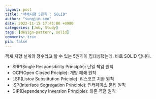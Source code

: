 ```yaml
---
layout: post
title: "객체지향 5원칙 : SOLID"
author: "sungjin seo"
date: 2022-11-15 17:43:00 +0900
categories: [Job, Study]
tags: [design-pattern, solid]
comments: true
pin: false
---
```


객체 지향 설계의 정수라고 할 수 있는 5원칙이 집대성됐는데, 바로 SOLID 입니다.

* SRP(Single Responsibility Principle): 단일 책임 원칙
* OCP(Open Closed Priciple): 개방 폐쇄 원칙
* LSP(Listov Substitution Priciple): 리스코프 치환 원칙
* ISP(Interface Segregation Principle): 인터페이스 분리 원칙
* DIP(Dependency Inversion Principle): 의존 역전 원칙
